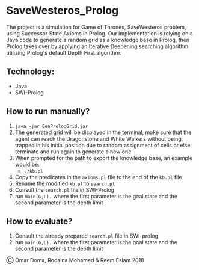 # SaveWesteros_Prolog

The project is a simulation for Game of Thrones, SaveWesteros problem, using Successor State Axioms in Prolog. Our implementation is relying on a Java code to generate a random grid as a knowledge base in Prolog, then Prolog takes over by applying an Iterative Deepening searching algorithm utilizing Prolog's default Depth First algorithm.

## Technology:

* Java
* SWI-Prolog

## How to run manually?

1. `java -jar GenPrologGrid.jar`
2. The generated grid will be displayed in the terminal, make sure that the agent can reach the Dragonstone and White Walkers without being trapped in his initial position due to random assignment of cells or else terminate and run again to generate a new one.
3.  When prompted for the path to export the knowledge base, an example would be: 
    * `./kb.pl`
4. Copy the predicates in the `axioms.pl` file to the end of the `kb.pl` file
5. Rename the modified `kb.pl` to `search.pl`
6. Consult the `search.pl` file in SWI-Prolog
7. run `main(G,L).` where the first parameter is the goal state and the second parameter is the depth limit

## How to evaluate?

1. Consult the already prepared `search.pl` file in SWI-prolog
2. run `main(G,L).` where the first parameter is the goal state and the second parameter is the depth limit

&#9400; Omar Doma, Rodaina Mohamed & Reem Eslam 2018
